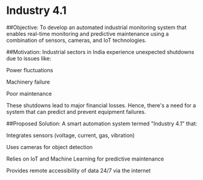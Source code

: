 # Industry 4.1
##Objective:
To develop an automated industrial monitoring system that enables real-time monitoring and predictive maintenance using a combination of sensors, cameras, and IoT technologies.

##Motivation:
Industrial sectors in India experience unexpected shutdowns due to issues like:

Power fluctuations

Machinery failure

Poor maintenance

These shutdowns lead to major financial losses. Hence, there's a need for a system that can predict and prevent equipment failures.

##Proposed Solution:
A smart automation system termed "Industry 4.1" that:

Integrates sensors (voltage, current, gas, vibration)

Uses cameras for object detection

Relies on IoT and Machine Learning for predictive maintenance

Provides remote accessibility of data 24/7 via the internet

